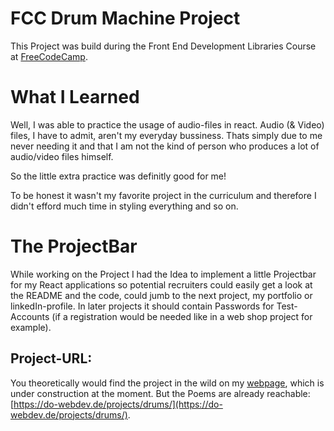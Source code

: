 # FCC Drum Machine Project
This Project was build during the Front End Development Libraries Course at [FreeCodeCamp](https://www.freecodecamp.org/learn/front-end-development-libraries/). 

# What I Learned
Well, I was able to practice the usage of audio-files in react. Audio (& Video) files, I have to admit, aren't my everyday bussiness. Thats simply due to me never needing it and that I am not the kind of person who produces a lot of audio/video files himself. 

So the little extra practice was definitly good for me!

To be honest it wasn't my favorite project in the curriculum and therefore I didn't efford much time in styling everything and so on.

# The ProjectBar
While working on the Project I had the Idea to implement a little Projectbar for my React applications so potential recruiters could easily get a look at the README and the code, could jumb to the next project, my portfolio or linkedIn-profile. In later projects it should contain Passwords for Test-Accounts (if a registration would be needed like in a web shop project for example). 

## Project-URL:
You theoretically would find the project in the wild on my [webpage](https://do-webdev.de/), which is under construction at the moment. 
But the Poems are already reachable: [https://do-webdev.de/projects/drums/](https://do-webdev.de/projects/drums/).